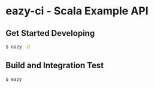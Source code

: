 # eazy-ci - Scala Example API

## Get Started Developing
```sh
$ eazy -d
```

## Build and Integration Test
```sh
$ eazy
```